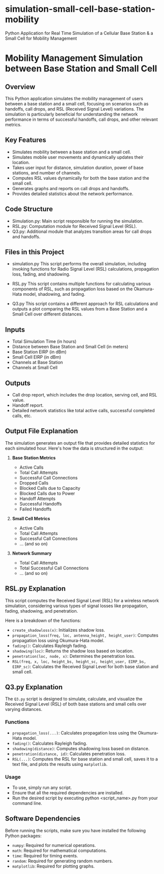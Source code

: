 # simulation-small-cell-base-station-mobility
Python Application for Real Time Simulation of a Cellular Base Station &amp; a Small Cell for Mobility Management

# Mobility Management Simulation between Base Station and Small Cell

## Overview
This Python application simulates the mobility management of users between a base station and a small cell, focusing on scenarios such as handoffs, call drops, and RSL (Received Signal Level) variations. The simulation is particularly beneficial for understanding the network performance in terms of successful handoffs, call drops, and other relevant metrics.

## Key Features
- Simulates mobility between a base station and a small cell.
- Simulates mobile user movements and dynamically updates their location.
- Takes user input for distance, simulation duration, power of base stations, and number of channels.
- Computes RSL values dynamically for both the base station and the small cell.
- Generates graphs and reports on call drops and handoffs.
- Provides detailed statistics about the network performance.

## Code Structure
- Simulation.py: Main script responsible for running the simulation.
- RSL.py: Computation module for Received Signal Level (RSL).
- Q3.py: Additional module that analyzes transition areas for call drops and handoffs.

## Files in this Project
- simulation.py
This script performs the overall simulation, including invoking functions for Radio Signal Level (RSL) calculations, propagation loss, fading, and shadowing.

- RSL.py
This script contains multiple functions for calculating various components of RSL, such as propagation loss based on the Okamura-Hata model, shadowing, and fading.

- Q3.py
This script contains a different approach for RSL calculations and outputs a plot comparing the RSL values from a Base Station and a Small Cell over different distances.

## Inputs
- Total Simulation Time (in hours)
- Distance between Base Station and Small Cell (in meters)
- Base Station EIRP (in dBm)
- Small Cell EIRP (in dBm)
- Channels at Base Station
- Channels at Small Cell

## Outputs
- Call drop report, which includes the drop location, serving cell, and RSL value.
- Handoff report.
- Detailed network statistics like total active calls, successful completed calls, etc.

## Output File Explanation

The simulation generates an output file that provides detailed statistics for each simulated hour. Here's how the data is structured in the output:

1. **Base Station Metrics**
    - Active Calls
    - Total Call Attempts
    - Successful Call Connections
    - Dropped Calls
    - Blocked Calls due to Capacity
    - Blocked Calls due to Power
    - Handoff Attempts
    - Successful Handoffs
    - Failed Handoffs

2. **Small Cell Metrics**
    - Active Calls
    - Total Call Attempts
    - Successful Call Connections
    - ... (and so on)

3. **Network Summary**
    - Total Call Attempts
    - Total Successful Call Connections
    - ... (and so on)

## RSL.py Explanation

This script computes the Received Signal Level (RSL) for a wireless network simulation, considering various types of signal losses like propagation, fading, shadowing, and penetration.

Here is a breakdown of the functions:

- `create_shadowloss(x)`: Initializes shadow loss.
- `propagation_loss(freq, loc, antenna_height, height_user)`: Computes propagation loss using Okumura-Hata model.
- `fading()`: Calculates Rayleigh fading.
- `shadowing(loc)`: Returns the shadow loss based on location.
- `penetration(loc, node, x)`: Determines the penetration loss.
- `RSL(freq, x, loc, height_bs, height_sc, height_user, EIRP_bs, EIRP_sc)`: Calculates the Received Signal Level for both base station and small cell.


## Q3.py Explanation

The `Q3.py` script is designed to simulate, calculate, and visualize the Received Signal Level (RSL) of both base stations and small cells over varying distances. 

### Functions

- `propagation_loss(...)`: Calculates propagation loss using the Okumura-Hata model.
- `fading()`: Calculates Rayleigh fading.
- `shadowing(distance)`: Computes shadowing loss based on distance.
- `penetration(distance, id)`: Calculates penetration loss.
- `RSL(...)`: Computes the RSL for base station and small cell, saves it to a text file, and plots the results using `matplotlib`.

### Usage

- To use, simply run any script. 
- Ensure that all the required dependencies are installed.
- Run the desired script by executing python <script_name>.py from your command line.


## Software Dependencies

Before running the scripts, make sure you have installed the following Python packages:

- `numpy`: Required for numerical operations.
- `math`: Required for mathematical computations.
- `time`: Required for timing events.
- `random`: Required for generating random numbers.
- `matplotlib`: Required for plotting graphs.






